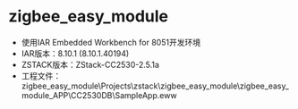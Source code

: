 # zigbee_easy_module
* 使用IAR Embedded Workbench for 8051开发环境
* IAR版本：8.10.1 (8.10.1.40194)
* ZSTACK版本：ZStack-CC2530-2.5.1a
* 工程文件：zigbee_easy_module\Projects\zstack\zigbee_easy_module\zigbee_easy_module_APP\CC2530DB\SampleApp.eww
